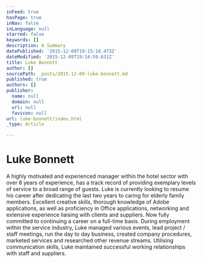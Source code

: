 ```yaml
---
inFeed: true
hasPage: true
inNav: false
inLanguage: null
starred: false
keywords: []
description: A Summary
datePublished: '2015-12-09T19:15:18.473Z'
dateModified: '2015-12-09T19:14:59.631Z'
title: Luke Bonnett
author: []
sourcePath: _posts/2015-12-09-luke-bonnett.md
published: true
authors: []
publisher:
  name: null
  domain: null
  url: null
  favicon: null
url: luke-bonnett/index.html
_type: Article

---
```

# Luke Bonnett

A highly motivated and experienced manager within the hotel sector with over 8 years of experience, has a track record of providing exemplary levels of service to a broad range of guests. Luke is currently looking to resume his career after dedicating the last two years to caring for elderly family members. 
Excellent creative skills, thorough knowledge of Adobe applications, as well as proficiency in Office applications, networking and extensive experience liaising with clients and suppliers. Now fully committed to continuing a career on a full-time basis.
During employment within the service industry, Luke managed various events, lead project / staff meetings, run the day to day business, created company procedures, marketed services and researched other revenue streams. Utilising communication skills, Luke maintained successful working relationships with staff and suppliers.